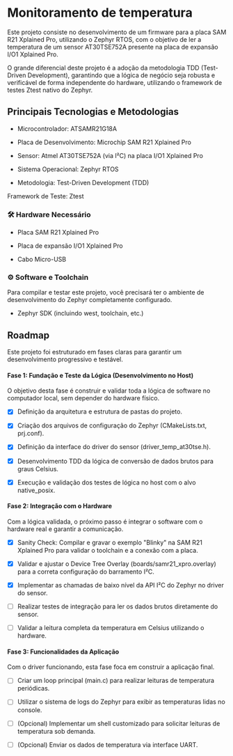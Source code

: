 
# Monitoramento de temperatura

Este projeto consiste no desenvolvimento de um firmware para a placa SAM R21 Xplained Pro, utilizando o Zephyr RTOS, com o objetivo de ler a temperatura de um sensor AT30TSE752A presente na placa de expansão I/O1 Xplained Pro.

O grande diferencial deste projeto é a adoção da metodologia TDD (Test-Driven Development), garantindo que a lógica de negócio seja robusta e verificável de forma independente do hardware, utilizando o framework de testes Ztest nativo do Zephyr.
## Principais Tecnologias e Metodologias

-   Microcontrolador: ATSAMR21G18A

-   Placa de Desenvolvimento: Microchip SAM R21 Xplained Pro

-   Sensor: Atmel AT30TSE752A (via I²C) na placa I/O1 Xplained Pro

-   Sistema Operacional: Zephyr RTOS

-   Metodologia: Test-Driven Development (TDD)

Framework de Teste: Ztest

### 🛠️ Hardware Necessário
-  Placa SAM R21 Xplained Pro

-   Placa de expansão I/O1 Xplained Pro

-   Cabo Micro-USB

### ⚙️ Software e Toolchain

Para compilar e testar este projeto, você precisará ter o ambiente de desenvolvimento do Zephyr completamente configurado.

-   Zephyr SDK (incluindo west, toolchain, etc.)
## Roadmap

Este projeto foi estruturado em fases claras para garantir um desenvolvimento progressivo e testável.

#### Fase 1: Fundação e Teste da Lógica (Desenvolvimento no Host)
O objetivo desta fase é construir e validar toda a lógica de software no computador local, sem depender do hardware físico.

- [x] Definição da arquitetura e estrutura de pastas do projeto.

- [x] Criação dos arquivos de configuração do Zephyr (CMakeLists.txt, prj.conf).

- [x] Definição da interface do driver do sensor (driver_temp_at30tse.h).

- [x] Desenvolvimento TDD da lógica de conversão de dados brutos para graus Celsius.

- [x] Execução e validação dos testes de lógica no host com o alvo native_posix.

#### Fase 2: Integração com o Hardware
Com a lógica validada, o próximo passo é integrar o software com o hardware real e garantir a comunicação.

- [x] Sanity Check: Compilar e gravar o exemplo "Blinky" na SAM R21 Xplained Pro para validar o toolchain e a conexão com a placa.

- [x] Validar e ajustar o Device Tree Overlay (boards/samr21_xpro.overlay) para a correta configuração do barramento I²C.

- [x] Implementar as chamadas de baixo nível da API I²C do Zephyr no driver do sensor.

- [ ] Realizar testes de integração para ler os dados brutos diretamente do sensor.

- [ ] Validar a leitura completa da temperatura em Celsius utilizando o hardware.

#### Fase 3: Funcionalidades da Aplicação
Com o driver funcionando, esta fase foca em construir a aplicação final.

- [ ] Criar um loop principal (main.c) para realizar leituras de temperatura periódicas.

- [ ] Utilizar o sistema de logs do Zephyr para exibir as temperaturas lidas no console.

- [ ] (Opcional) Implementar um shell customizado para solicitar leituras de temperatura sob demanda.

- [ ] (Opcional) Enviar os dados de temperatura via interface UART.